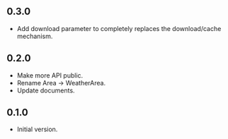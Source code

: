 ## 0.3.0

- Add download parameter to completely replaces the download/cache mechanism.

## 0.2.0

- Make more API public.
- Rename Area -> WeatherArea.
- Update documents.

## 0.1.0

- Initial version.
